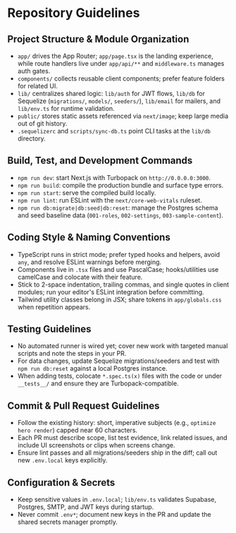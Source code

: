 # Repository Guidelines

## Project Structure & Module Organization
- `app/` drives the App Router; `app/page.tsx` is the landing experience, while route handlers live under `app/api/**` and `middleware.ts` manages auth gates.
- `components/` collects reusable client components; prefer feature folders for related UI.
- `lib/` centralizes shared logic: `lib/auth` for JWT flows, `lib/db` for Sequelize (`migrations/`, `models/`, `seeders/`), `lib/email` for mailers, and `lib/env.ts` for runtime validation.
- `public/` stores static assets referenced via `next/image`; keep large media out of git history.
- `.sequelizerc` and `scripts/sync-db.ts` point CLI tasks at the `lib/db` directory.

## Build, Test, and Development Commands
- `npm run dev`: start Next.js with Turbopack on `http://0.0.0.0:3000`.
- `npm run build`: compile the production bundle and surface type errors.
- `npm run start`: serve the compiled build locally.
- `npm run lint`: run ESLint with the `next/core-web-vitals` ruleset.
- `npm run db:migrate|db:seed|db:reset`: manage the Postgres schema and seed baseline data (`001-roles`, `002-settings`, `003-sample-content`).

## Coding Style & Naming Conventions
- TypeScript runs in strict mode; prefer typed hooks and helpers, avoid `any`, and resolve ESLint warnings before merging.
- Components live in `.tsx` files and use PascalCase; hooks/utilities use camelCase and colocate with their feature.
- Stick to 2-space indentation, trailing commas, and single quotes in client modules; run your editor's ESLint integration before committing.
- Tailwind utility classes belong in JSX; share tokens in `app/globals.css` when repetition appears.

## Testing Guidelines
- No automated runner is wired yet; cover new work with targeted manual scripts and note the steps in your PR.
- For data changes, update Sequelize migrations/seeders and test with `npm run db:reset` against a local Postgres instance.
- When adding tests, colocate `*.spec.ts(x)` files with the code or under `__tests__/` and ensure they are Turbopack-compatible.

## Commit & Pull Request Guidelines
- Follow the existing history: short, imperative subjects (e.g., `optimize hero render`) capped near 60 characters.
- Each PR must describe scope, list test evidence, link related issues, and include UI screenshots or clips when screens change.
- Ensure lint passes and all migrations/seeders ship in the diff; call out new `.env.local` keys explicitly.

## Configuration & Secrets
- Keep sensitive values in `.env.local`; `lib/env.ts` validates Supabase, Postgres, SMTP, and JWT keys during startup.
- Never commit `.env*`; document new keys in the PR and update the shared secrets manager promptly.
